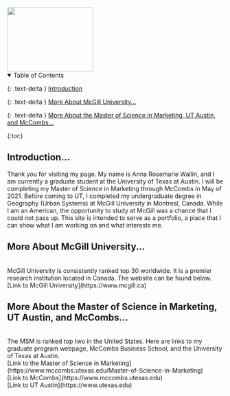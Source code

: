 <img src="https://user-images.githubusercontent.com/76073032/102819744-b58e6f00-4399-11eb-826f-932b57f9f670.png" width="200" height="150" />



<details open markdown="block">
  <summary>
    Table of Contents
  </summary>
  
  {: .text-delta }
<a href="#intro">Introduction</a>

{: .text-delta }
<a href="#undergradlinks">More About McGill University...</a>

{: .text-delta }
<a href="#gradlinks">More About the Master of Science in Marketing, UT Austin, and McCombs...</a><br>

{:toc}

</details>



<h2 id="intro">Introduction...</h2>
Thank you for visiting my page. My name is Anna Rosemarie Wallin, and I am currently a graduate student at the University of Texas at Austin. I will be completing my Master of Science in Marketing through McCombs in May of 2021. Before coming to UT, I completed my undergraduate degree in Geography (Urban Systems) at McGill University in Montreal, Canada. While I am an American, the opportunity to study at McGill was a chance that I could not pass up. This site is intended to serve as a portfolio, a place that I can show what I am working on and what interests me.

<h2 id="#undergradlinks">More About McGill University...</h2> <br>
McGill University is consistently ranked top 30 worldwide. It is a premier research institution located in Canada. The website can be found below.
[Link to McGill University](https://www.mcgill.ca) <br>

<h2 id="#gradlinks">More About the Master of Science in Marketing, UT Austin, and McCombs...</h2> <br>
The MSM is ranked top two in the United States. Here are links to my graduate program webpage, McCombs Business School, and the University of Texas at Austin. <br>
[Link to the Master of Science in Marketing](https://www.mccombs.utexas.edu/Master-of-Science-in-Marketing) <br>
[Link to McCombs](https://www.mccombs.utexas.edu) <br>
[Link to UT Austin](https://www.utexas.edu)
